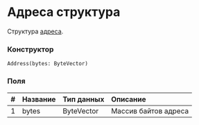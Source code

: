 # Адреса структура 

Структура [адреса](/blockchain/address.md).

### Конструктор

``` ride
Address(bytes: ByteVector)
```

### Поля

|   #   | Название | Тип данных | Описание |
| :--- | :--- | :--- | :--- |
| 1 | bytes | ByteVector | Массив байтов адреса |
